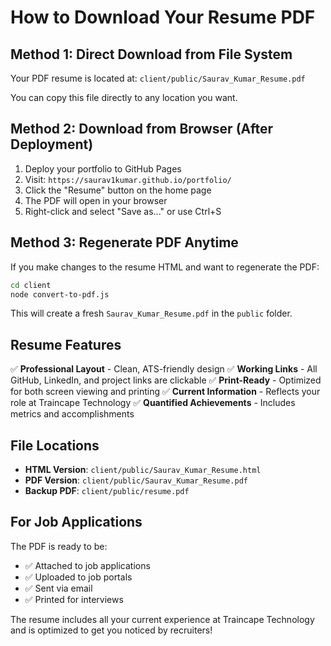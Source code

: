 # How to Download Your Resume PDF

## Method 1: Direct Download from File System
Your PDF resume is located at: `client/public/Saurav_Kumar_Resume.pdf`

You can copy this file directly to any location you want.

## Method 2: Download from Browser (After Deployment)
1. Deploy your portfolio to GitHub Pages
2. Visit: `https://saurav1kumar.github.io/portfolio/`
3. Click the "Resume" button on the home page
4. The PDF will open in your browser
5. Right-click and select "Save as..." or use Ctrl+S

## Method 3: Regenerate PDF Anytime
If you make changes to the resume HTML and want to regenerate the PDF:

```bash
cd client
node convert-to-pdf.js
```

This will create a fresh `Saurav_Kumar_Resume.pdf` in the `public` folder.

## Resume Features
✅ **Professional Layout** - Clean, ATS-friendly design
✅ **Working Links** - All GitHub, LinkedIn, and project links are clickable
✅ **Print-Ready** - Optimized for both screen viewing and printing
✅ **Current Information** - Reflects your role at Traincape Technology
✅ **Quantified Achievements** - Includes metrics and accomplishments

## File Locations
- **HTML Version**: `client/public/Saurav_Kumar_Resume.html`
- **PDF Version**: `client/public/Saurav_Kumar_Resume.pdf`
- **Backup PDF**: `client/public/resume.pdf`

## For Job Applications
The PDF is ready to be:
- ✅ Attached to job applications
- ✅ Uploaded to job portals
- ✅ Sent via email
- ✅ Printed for interviews

The resume includes all your current experience at Traincape Technology and is optimized to get you noticed by recruiters! 